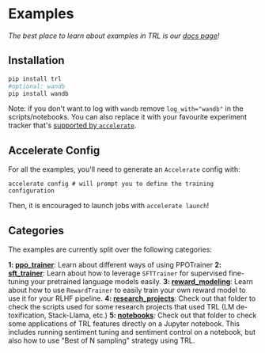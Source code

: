 # Examples

_The best place to learn about examples in TRL is our [docs page](https://huggingface.co/docs/trl/index)!_

## Installation

```bash
pip install trl
#optional: wandb
pip install wandb
```
Note: if you don't want to log with `wandb` remove `log_with="wandb"` in the scripts/notebooks. 
You can also replace it with your favourite experiment tracker that's [supported by `accelerate`](https://huggingface.co/docs/accelerate/usage_guides/tracking).

## Accelerate Config
For all the examples, you'll need to generate an `Accelerate` config with:

```shell
accelerate config # will prompt you to define the training configuration
```

Then, it is encouraged to launch jobs with `accelerate launch`!

## Categories
The examples are currently split over the following categories:

**1: [ppo_trainer](https://github.com/lvwerra/trl/tree/main/examples/scripts/sentiment_tuning.py)**: Learn about different ways of using PPOTrainer
**2: [sft_trainer](https://github.com/lvwerra/trl/tree/main/examples/scripts/sft_trainer.py)**: Learn about how to leverage `SFTTrainer` for supervised fine-tuning your pretrained language models easily.
**3: [reward_modeling](https://github.com/lvwerra/trl/tree/main/examples/scripts/reward_trainer.py)**: Learn about how to use `RewardTrainer` to easily train your own reward model to use it for your RLHF pipeline.
**4: [research_projects](https://github.com/lvwerra/trl/tree/main/examples/research_projects)**: Check out that folder to check the scripts used for some research projects that used TRL (LM de-toxification, Stack-Llama, etc.)
**5: [notebooks](https://github.com/lvwerra/trl/tree/main/examples/notebooks)**: Check out that folder to check some applications of TRL features directly on a Jupyter notebook. This includes running sentiment tuning and sentiment control on a notebook, but also how to use "Best of N sampling" strategy using TRL.